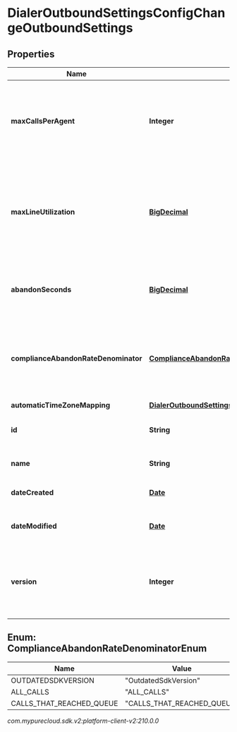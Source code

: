 # DialerOutboundSettingsConfigChangeOutboundSettings


## Properties

| Name | Type | Description | Notes |
| ------------ | ------------- | ------------- | ------------- |
| **maxCallsPerAgent** | **Integer** | The maximum number of calls that can be placed per agent on any campaign |  [optional] |
| **maxLineUtilization** | [**BigDecimal**](BigDecimal) | The maximum percentage of lines that should be used for Outbound, expressed as a decimal in the range [0.0, 1.0] |  [optional] |
| **abandonSeconds** | [**BigDecimal**](BigDecimal) | The number of seconds used to determine if a call is abandoned |  [optional] |
| **complianceAbandonRateDenominator** | [**ComplianceAbandonRateDenominatorEnum**](#Enum--ComplianceAbandonRateDenominatorEnum) | The denominator to be used in determining the compliance abandon rate |  [optional] |
| **automaticTimeZoneMapping** | [**DialerOutboundSettingsConfigChangeAutomaticTimeZoneMappingSettings**](DialerOutboundSettingsConfigChangeAutomaticTimeZoneMappingSettings) |  |  [optional] |
| **id** | **String** | The globally unique identifier for the object. |  [optional] |
| **name** | **String** | The UI-visible name of the object |  [optional] |
| **dateCreated** | [**Date**](Date) | Creation time of the entity |  [optional] |
| **dateModified** | [**Date**](Date) | Last modified time of the entity |  [optional] |
| **version** | **Integer** | Required for updates, must match the version number of the most recent update |  [optional] |


## Enum: ComplianceAbandonRateDenominatorEnum

| Name | Value |
| ---- | ----- |
| OUTDATEDSDKVERSION | &quot;OutdatedSdkVersion&quot; | 
| ALL_CALLS | &quot;ALL_CALLS&quot; | 
| CALLS_THAT_REACHED_QUEUE | &quot;CALLS_THAT_REACHED_QUEUE&quot; | 




_com.mypurecloud.sdk.v2:platform-client-v2:210.0.0_
